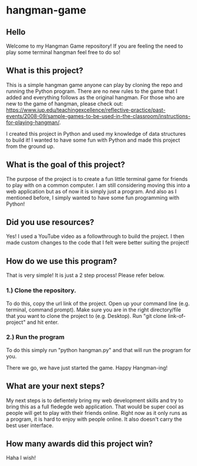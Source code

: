 # hangman-game

## Hello 
Welcome to my Hangman Game repository! If you are feeling the need to play some terminal hangman feel free to do so! 

## What is this project? 
This is a simple hangman game anyone can play by cloning the repo and running the Python program. There are no new rules to the game that I added and everything follows as the original hangman. For those who are new to the game of hangman, please check out: https://www.iup.edu/teachingexcellence/reflective-practice/past-events/2008-09/sample-games-to-be-used-in-the-classroom/instructions-for-playing-hangman/.

I created this project in Python and used my knowledge of data structures to build it! I wanted to have some fun with Python and made this project from the ground up. 

## What is the goal of this project?
The purpose of the project is to create a fun little terminal game for friends to play with on a common computer. I am still considering moving this into a web application but as of now it is simply just a program. And also as I mentioned before, I simply wanted to have some fun programming with Python! 

## Did you use resources? 
Yes! I used a YouTube video as a followthrough to build the project. I then made custom changes to the code that I felt were better suiting the project! 

## How do we use this program? 
That is very simple! It is just a 2 step process! Please refer below.

### 1.) Clone the repository. 
To do this, copy the url link of the project. Open up your command line (e.g. terminal, command prompt). Make sure you are in the right directory/file that you want to clone the project to (e.g. Desktop). Run "git clone link-of-project" and hit enter. 

### 2.) Run the program
To do this simply run "python hangman.py" and that will run the program for you. 

There we go, we have just started the game. Happy Hangman-ing!

## What are your next steps?
My next steps is to defientely bring my web development skills and try to bring this as a full fledegde web application. That would be super cool as people will get to play with their friends online. Right now as it only runs as a program, it is hard to enjoy with people online. It also doesn't carry the best user interface. 

## How many awards did this project win? 
Haha I wish! 

